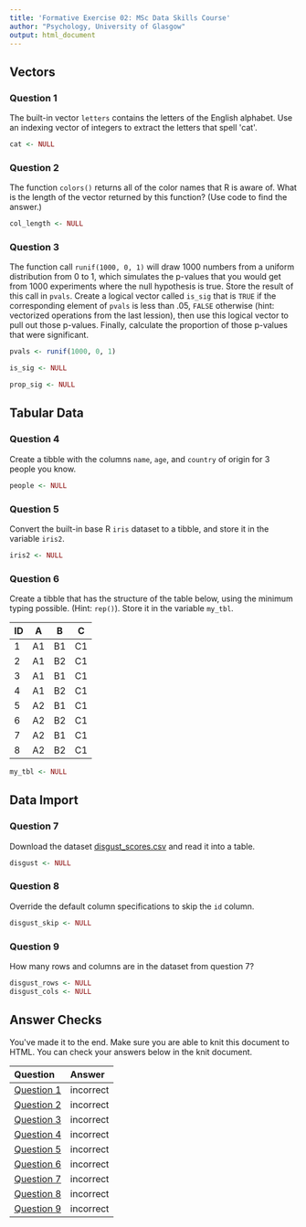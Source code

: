 ```yaml
---
title: 'Formative Exercise 02: MSc Data Skills Course'
author: "Psychology, University of Glasgow"
output: html_document
---
```




## Vectors

### Question 1

The built-in vector `letters` contains the letters of the English alphabet.  Use an indexing vector of integers to extract the letters that spell 'cat'.


```r
cat <- NULL
```


### Question 2

The function `colors()` returns all of the color names that R is aware of. What is the length of the vector returned by this function? (Use code to find the answer.)


```r
col_length <- NULL
```

### Question 3

The function call `runif(1000, 0, 1)` will draw 1000 numbers from a uniform distribution from 0 to 1, which simulates the p-values that you would get from 1000 experiments where the null hypothesis is true. Store the result of this call in `pvals`. Create a logical vector called `is_sig` that is `TRUE` if the corresponding element of `pvals` is less than .05, `FALSE` otherwise (hint: vectorized operations from the last lession), then use this logical vector to pull out those p-values. Finally, calculate the proportion of those p-values that were significant.


```r
pvals <- runif(1000, 0, 1)

is_sig <- NULL

prop_sig <- NULL
```


## Tabular Data 

### Question 4

Create a tibble with the columns `name`, `age`, and `country` of origin for 3 people you know.


```r
people <- NULL
```


### Question 5

Convert the built-in base R `iris` dataset to a tibble, and store it in the variable `iris2`.


```r
iris2 <- NULL
```


### Question 6

Create a tibble that has the structure of the table below, using the minimum typing possible. (Hint: `rep()`).  Store it in the variable `my_tbl`.

ID |  A | B   | C
--|-----|-----|---
1	| A1	| B1	| C1	
2	| A1	| B2	| C1	
3	| A1	| B1	| C1	
4	| A1	| B2	| C1	
5	| A2	| B1	| C1	
6	| A2	| B2	| C1	
7	| A2	| B1	| C1	
8	| A2	| B2	| C1


```r
my_tbl <- NULL  
```


## Data Import

### Question 7

Download the dataset [disgust_scores.csv](https://psyteachr.github.io/msc-data-skills/data/disgust_scores.csv) and read it into a table.


```r
disgust <- NULL
```


### Question 8

Override the default column specifications to skip the `id` column.


```r
disgust_skip <- NULL
```

### Question 9
  
How many rows and columns are in the dataset from question 7?


```r
disgust_rows <- NULL
disgust_cols <- NULL
```


## Answer Checks

You've made it to the end. Make sure you are able to knit this document to HTML. You can check your answers below in the knit document.


|Question                             |Answer    |
|:------------------------------------|:---------|
|<a href='#question-1'>Question 1</a> |incorrect |
|<a href='#question-2'>Question 2</a> |incorrect |
|<a href='#question-3'>Question 3</a> |incorrect |
|<a href='#question-4'>Question 4</a> |incorrect |
|<a href='#question-5'>Question 5</a> |incorrect |
|<a href='#question-6'>Question 6</a> |incorrect |
|<a href='#question-7'>Question 7</a> |incorrect |
|<a href='#question-8'>Question 8</a> |incorrect |
|<a href='#question-9'>Question 9</a> |incorrect |
